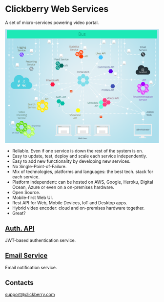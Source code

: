 # Clickberry Web Services
A set of micro-services powering video portal.

![](assets/Architecture.png?raw=true)

* Reliable. Even if one service is down the rest of the system is on.
* Easy to update, test, deploy and scale each service independently.
* Easy to add new functionality by developing new services.
* No Single-Point-of-Failure.
* Mix of technologies, platforms and languages: the best tech. stack for each service.
* Platform independent: can be hosted on AWS, Google, Heroku, Digital Ocean, Azure or even on a on-premises hardware.
* Open Source.
* Mobile-first Web UI.
* Rest API for Web, Mobile Devices, IoT and Desktop apps.
* Hybrid video encoder: cloud and on-premises hardware together.
* Great?

## [Auth. API](//github.com/clickberry/auth-api-nodejs)
JWT-based authentication service.

## [Email Service](//github.com/clickberry/email-service-python)
Email notification service.

## Contacts
support@clickberry.com
